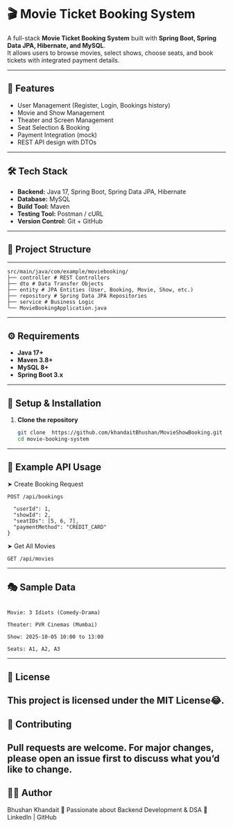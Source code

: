 # 🎬 Movie Ticket Booking System

A full-stack **Movie Ticket Booking System** built with **Spring Boot, Spring Data JPA, Hibernate, and MySQL**.  
It allows users to browse movies, select shows, choose seats, and book tickets with integrated payment details.

---

## 🚀 Features

- User Management (Register, Login, Bookings history)
- Movie and Show Management
- Theater and Screen Management
- Seat Selection & Booking
- Payment Integration (mock)
- REST API design with DTOs

---

## 🛠️ Tech Stack

- **Backend:** Java 17, Spring Boot, Spring Data JPA, Hibernate  
- **Database:** MySQL  
- **Build Tool:** Maven  
- **Testing Tool:** Postman / cURL  
- **Version Control:** Git + GitHub  

---

## 📂 Project Structure

---
```
src/main/java/com/example/moviebooking/
├── controller # REST Controllers
├── dto # Data Transfer Objects
├── entity # JPA Entities (User, Booking, Movie, Show, etc.)
├── repository # Spring Data JPA Repositories
├── service # Business Logic
└── MovieBookingApplication.java
```


---

## ⚙️ Requirements

- **Java 17+**
- **Maven 3.8+**
- **MySQL 8+**
- **Spring Boot 3.x**

---

## 🔧 Setup & Installation

1. **Clone the repository**
   ```bash
   git clone  https://github.com/khandaitBhushan/MovieShowBooking.git
   cd movie-booking-system


---
## 📌 Example API Usage
➤ Create Booking Request

``` POST /api/bookings ```

``` {
  "userId": 1,
  "showId": 2,
  "seatIDs": [5, 6, 7],
  "paymentMethod": "CREDIT_CARD"
}
```
➤ Get All Movies

``` GET /api/movies ```

---

## 🎭 Sample Data

``` User: Rahul Sharma (rahul@example.com)

Movie: 3 Idiots (Comedy-Drama)

Theater: PVR Cinemas (Mumbai)

Show: 2025-10-05 10:00 to 13:00

Seats: A1, A2, A3
```
---

## 📜 License

This project is licensed under the MIT License😂.
---

## 🤝 Contributing

Pull requests are welcome. For major changes, please open an issue first to discuss what you’d like to change.
---

## 👨‍💻 Author

Bhushan Khandait
🚀 Passionate about Backend Development & DSA
🔗 LinkedIn
 | GitHub



